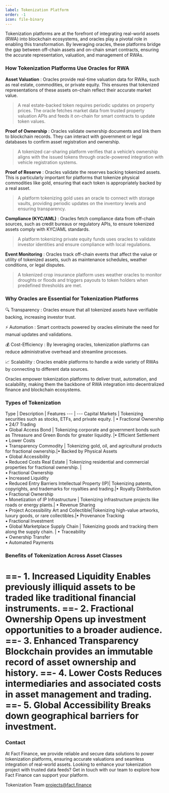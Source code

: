 ```yaml
---
label: Tokenization Platform
order: -1
icon: file-binary
---
```


Tokenization platforms are at the forefront of integrating real-world assets (RWA) into blockchain ecosystems, and oracles play a pivotal role in enabling this transformation.
By leveraging oracles, these platforms bridge the gap between off-chain assets and on-chain smart contracts, ensuring the accurate representation, valuation, and management of RWAs.

### How Tokenization Platforms Use Oracles for RWA

**Asset Valuation**
:	Oracles provide real-time valuation data for RWAs, such as real estate, commodities, or private equity. This ensures that tokenized representations of these assets on-chain reflect their accurate market value. 
> A real estate-backed token requires periodic updates on property prices. The oracle fetches market data from trusted property valuation APIs and feeds it on-chain for smart contracts to update token values.

**Proof of Ownership**
:	Oracles validate ownership documents and link them to blockchain records. They can interact with government or legal databases to confirm asset registration and ownership. 
>A tokenized car-sharing platform verifies that a vehicle’s ownership aligns with the issued tokens through oracle-powered integration with vehicle registration systems.

**Proof of Reserve** 
:	Oracles validate the reserves backing tokenized assets. This is particularly important for platforms that tokenize physical commodities like gold, ensuring that each token is appropriately backed by a real asset. 
>A platform tokenizing gold uses an oracle to connect with storage vaults, providing periodic updates on the inventory levels and ensuring transparency.

**Compliance (KYC/AML)**
:	Oracles fetch compliance data from off-chain sources, such as credit bureaus or regulatory APIs, to ensure tokenized assets comply with KYC/AML standards. 
>A platform tokenizing private equity funds uses oracles to validate investor identities and ensure compliance with local regulations.

**Event Monitoring** 
:	Oracles track off-chain events that affect the value or utility of tokenized assets, such as maintenance schedules, weather conditions, or legal disputes. 
>A tokenized crop insurance platform uses weather oracles to monitor droughts or floods and triggers payouts to token holders when predefined thresholds are met.


### Why Oracles are Essential for Tokenization Platforms
 🔍 Transparency
:	 Oracles ensure that all tokenized assets have verifiable backing, increasing investor trust.

⚡ Automation
:	Smart contracts powered by oracles eliminate the need for manual updates and validations.

💰 Cost-Efficiency
:	By leveraging oracles, tokenization platforms can reduce administrative overhead and streamline processes.

📈 Scalability
:	Oracles enable platforms to handle a wide variety of RWAs by connecting to different data sources.


Oracles empower tokenization platforms to deliver trust, automation, and scalability, making them the backbone of RWA integration into decentralized finance and blockchain ecosystems.

### Types of Tokenization


Type | 	Description | Features 
--- | ---
Capital Markets |	Tokenizing securities such as stocks, ETFs, and private equity. | • Fractional Ownership<br> • 24/7 Trading <br>• Global Access 
Bond |	Tokenizing corporate and government bonds such as Threasure and Green Bonds for greater liquidity. |• Efficient Settlement <br>• Lower Costs <br>• Transparency
Commodity |	Tokenizing gold, oil, and agricultural products for fractional ownership.|•	Backed by Physical Assets<br>•	Global Accessibility<br>•	Reduced Costs
Real Estate |	Tokenizing residential and commercial properties for fractional ownership. | <br>• Fractional Ownership <br>• Increased Liquidity <br>• Reduced Entry Barriers
Intellectual Property (IP)|	Tokenizing patents, copyrights, and trademarks for royalties and trading.|•	Royalty Distribution<br>•	Fractional Ownership<br>•	Monetization of IP
Infrastructure |	Tokenizing infrastructure projects like roads or energy plants.| •	Revenue Sharing<br>•	Project Accessibility
Art and Collectible|Tokenizing high-value artworks, luxury goods, or rare collectibles.|•	Provenance Tracking<br>•	Fractional Investment<br>•	Global Marketplace
Supply Chain |	Tokenizing goods and tracking them along the supply chain. | •	Traceability<br>•	Ownership Transfer<br>•	Automated Payments 

### Benefits of Tokenization Across Asset Classes
==- 1. Increased Liquidity
Enables previously illiquid assets to be traded like traditional financial instruments.
==- 2. Fractional Ownership
Opens up investment opportunities to a broader audience.
==- 3. Enhanced Transparency
Blockchain provides an immutable record of asset ownership and history.
==- 4. Lower Costs
Reduces intermediaries and associated costs in asset management and trading.
==- 5. Global Accessibility
Breaks down geographical barriers for investment.
===

### Contact
At Fact Finance, we provide reliable and secure data solutions to power tokenization platforms, ensuring accurate valuations and seamless integration of real-world assets. Looking to enhance your tokenization project with trusted data feeds? Get in touch with our team to explore how Fact Finance can support your platform.

Tokenization Team projects@fact.finance

